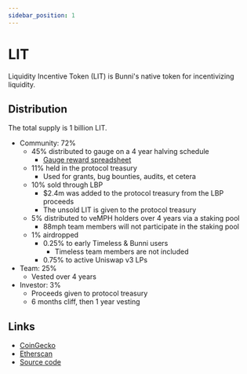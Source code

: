 ```yaml
---
sidebar_position: 1
---
```


# LIT

Liquidity Incentive Token (LIT) is Bunni's native token for incentivizing liquidity.

## Distribution

The total supply is 1 billion LIT.

- Community: 72%
  - 45% distributed to gauge on a 4 year halving schedule
    - [Gauge reward spreadsheet](https://docs.google.com/spreadsheets/d/1EzUL5g6joauMYKUVlslaaptyYkLjpE8z_QLxgdkbD3I/edit?usp=sharing)
  - 11% held in the protocol treasury
    - Used for grants, bug bounties, audits, et cetera
  - 10% sold through LBP
    - $2.4m was added to the protocol treasury from the LBP proceeds
    - The unsold LIT is given to the protocol treasury
  - 5% distributed to veMPH holders over 4 years via a staking pool
    - 88mph team members will not participate in the staking pool
  - 1% airdropped
    - 0.25% to early Timeless & Bunni users
      - Timeless team members are not included
    - 0.75% to active Uniswap v3 LPs
- Team: 25%
  - Vested over 4 years
- Investor: 3%
  - Proceeds given to protocol treasury
  - 6 months cliff, then 1 year vesting

## Links

- [CoinGecko](https://www.coingecko.com/en/coins/timeless)
- [Etherscan](https://etherscan.io/token/0xfd0205066521550d7d7ab19da8f72bb004b4c341)
- [Source code](https://github.com/timeless-fi/timeless-token)
